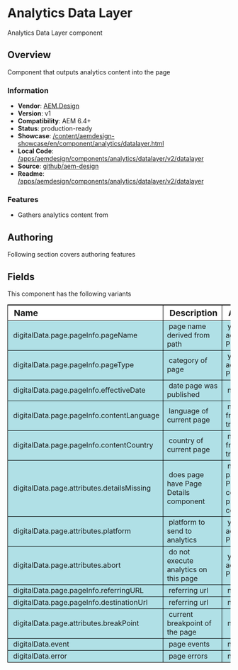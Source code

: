 # Analytics Data Layer

Analytics Data Layer component

## Overview

Component that outputs analytics content into the page

### Information
* **Vendor**: [AEM.Design](http://aem.design)
* **Version**: v1
* **Compatibility**: AEM 6.4+
* **Status**: production-ready
* **Showcase**: [/content/aemdesign-showcase/en/component/analytics/datalayer.html](/content/aemdesign-showcase/en/analytics/datalayer.html?wcmmode=disabled)
* **Local Code**: [/apps/aemdesign/components/analytics/datalayer/v2/datalayer](/crx/de/#/apps/aemdesign/components/analytics/datalayer/v2/datalayer)
* **Source**: [github/aem-design](https://github.com/aem-design/aemdesign-aem-common/tree/master/src/main/content/jcr_root/apps/aemdesign/components/analytics/datalayer/v2/datalayer)
* **Readme**: [/apps/aemdesign/components/analytics/datalayer/v2/datalayer](/mnt/overlay/wcm/core/content/sites/components/details.html/apps/aemdesign/components/analytics/datalayer/v2/datalayer)

### Features
* Gathers analytics content from

## Authoring

Following section covers authoring features

## Fields

This component has the following variants

<table style="border-spacing: 1px;border-collapse: separate;width: 100.0%;text-align: left;background-color: black; text-indent: 4px;">
    <thead style="background-color: white;font-size: larger;">
        <tr>
            <th style="width: 8%;">Name</th>
            <th>Description</th>
            <th>Authorable</th>
        </tr>
    </thead>
    <tbody style="background-color: #b0e0e6;">
        <tr>
            <td>digitalData.page.pageInfo.pageName</td>
            <td>page name derived from path</td>
            <td>yes, override accepted form Page Details</td>
        </tr>
        <tr>
            <td>digitalData.page.pageInfo.pageType</td>
            <td>category of page</td>
            <td>yes, override accepted form Page Details</td>
        </tr>
        <tr>
            <td>digitalData.page.pageInfo.effectiveDate</td>
            <td>date page was published</td>
            <td>no</td>
        </tr>
        <tr>
            <td>digitalData.page.pageInfo.contentLanguage</td>
            <td>language of current page</td>
            <td>no, derived from translation</td>
        </tr>
        <tr>
            <td>digitalData.page.pageInfo.contentCountry</td>
            <td>country of current page</td>
            <td>no, derived from translation</td>
        </tr>
        <tr>
            <td>digitalData.page.attributes.detailsMissing</td>
            <td>does page have Page Details component</td>
            <td>no, checks if page has a Page Details component in primary container</td>
        </tr>
        <tr>
            <td>digitalData.page.attributes.platform</td>
            <td>platform to send to analytics</td>
            <td>yes, override accepted form Page Details</td>
        </tr>
        <tr>
            <td>digitalData.page.attributes.abort</td>
            <td>do not execute analytics on this page</td>
            <td>yes, override accepted form Page Details</td>
        </tr>
        <tr>
            <td>digitalData.page.pageInfo.referringURL</td>
            <td>referring url</td>
            <td>no</td>
        </tr>
        <tr>
            <td>digitalData.page.pageInfo.destinationUrl</td>
            <td>referring url</td>
            <td>no</td>
        </tr>
        <tr>
            <td>digitalData.page.attributes.breakPoint</td>
            <td>current breakpoint of the page</td>
            <td>no</td>
        </tr>
        <tr>
            <td>digitalData.event</td>
            <td>page events</td>
            <td>no</td>
        </tr>
        <tr>
            <td>digitalData.error</td>
            <td>page errors</td>
            <td>no</td>
        </tr>
    </tbody>
</table>
<p></p>